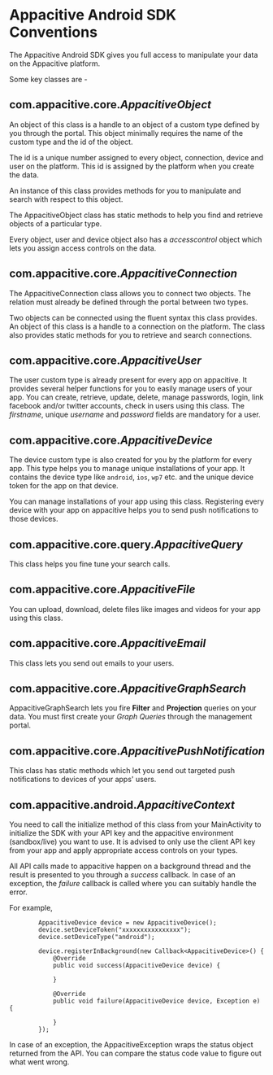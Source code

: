 # Appacitive Android SDK Conventions

The Appacitive Android SDK gives you full access to manipulate your data on the Appacitive platform.

Some key classes are -

## com.appacitive.core.*AppacitiveObject*

An object of this class is a handle to an object of a custom type defined by you through the portal. This object minimally requires the name of the custom type and the id of the object.

The id is a unique number assigned to every object, connection, device and user on the platform. This id is assigned by the platform when you create the data.

An instance of this class provides methods for you to manipulate and search with respect to this object.

The AppacitiveObject class has static methods to help you find and retrieve objects of a particular type.

Every object, user and device object also has a *accesscontrol* object which lets you assign access controls on the data.

## com.appacitive.core.*AppacitiveConnection*

The AppacitiveConnection class allows you to connect two objects. The relation must already be defined through the portal between two types.

Two objects can be connected using the fluent syntax this class provides. An object of this class is a handle to a connection on the platform. The class also provides static methods for you to retrieve and search connections.

## com.appacitive.core.*AppacitiveUser*

The user custom type is already present for every app on appacitive. It provides several helper functions for you to easily manage users of your app. You can create, retrieve, update, delete, manage passwords, login, link facebook and/or twitter accounts, check in users using this class. The *firstname*, unique *username* and *password* fields are mandatory for a user.

## com.appacitive.core.*AppacitiveDevice*

The device custom type is also created for you by the platform for every app. This type helps you to manage unique installations of your app. It contains the device type like `android`, `ios`, `wp7` etc. and the unique device token for the app on that device. 

You can manage installations of your app using this class. Registering every device with your app on appacitive helps you to send push notifications to those devices.   

## com.appacitive.core.query.*AppacitiveQuery*

This class helps you fine tune your search calls.

## com.appacitive.core.*AppacitiveFile*

You can upload, download, delete files like images and videos for your app using this class.

## com.appacitive.core.*AppacitiveEmail*

This class lets you send out emails to your users.

## com.appacitive.core.*AppacitiveGraphSearch*

AppacitiveGraphSearch lets you fire **Filter** and **Projection** queries on your data. You must first create your *Graph Queries* through the management portal.

## com.appacitive.core.*AppacitivePushNotification*

This class has static methods which let you send out targeted push notifications to devices of your apps' users.

## com.appacitive.android.*AppacitiveContext*

You need to call the initialize method of this class from your MainActivity to initialize the SDK with your API key and the appacitive environment (sandbox/live) you want to use. It is advised to only use the client API key from your app and apply appropriate access controls on your types.

All API calls made to appacitive happen on a background thread and the result is presented to you through a *success* callback. In case of an exception, the *failure* callback is called where you can suitably handle the error.

For example, 

```
        AppacitiveDevice device = new AppacitiveDevice();
        device.setDeviceToken("xxxxxxxxxxxxxxxx");
        device.setDeviceType("android");
        
        device.registerInBackground(new Callback<AppacitiveDevice>() {
            @Override
            public void success(AppacitiveDevice device) {
                
            }

            @Override
            public void failure(AppacitiveDevice device, Exception e) {
                
            }
        });
```

In case of an exception, the AppacitiveException wraps the status object returned from the API. You can compare the status code value to figure out what went wrong.
